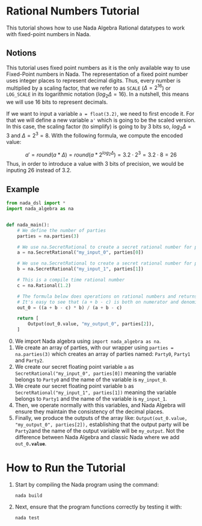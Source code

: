 # Rational Numbers Tutorial

This tutorial shows how to use Nada Algebra Rational datatypes to work with fixed-point numbers in Nada.

## Notions

This tutorial uses fixed point numbers as it is the only available way to use Fixed-Point numbers in Nada. The representation of a fixed point number uses integer places to represent decimal digits. Thus, every number is multiplied by a scaling factor, that we refer to as `SCALE` ($\Delta = 2^{16}$) or `LOG_SCALE` in its logarithmic notation ($log_2\Delta = 16$). In a nutshell, this means we will use 16 bits to represent decimals. 

If we want to input a variable `a = float(3.2)`, we need to first encode it. For that we will define a new variable `a'` which is going to be the scaled version. In this case, the scaling factor (to simplify) is going to by 3 bits so, $log_2\Delta = 3$ and $\Delta = 2^3 = 8$. With the following formula, we compute the encoded value:

$$
a' = round(a * \Delta) = round(a * 2^{log_2\Delta}) = 3.2 \cdot 2^3 = 3.2 \cdot 8 = 26
$$
Thus, in order to introduce a value with 3 bits of precision, we would be inputing 26 instead of 3.2.



## Example 

```python
from nada_dsl import *
import nada_algebra as na


def nada_main():
    # We define the number of parties
    parties = na.parties(3)

    # We use na.SecretRational to create a secret rational number for party 0
    a = na.SecretRational("my_input_0", parties[0]) 

    # We use na.SecretRational to create a secret rational number for party 1
    b = na.SecretRational("my_input_1", parties[1]) 

    # This is a compile time rational number
    c = na.Rational(1.2) 

    # The formula below does operations on rational numbers and returns a rational number
    # It's easy to see that (a + b - c) is both on numerator and denominator, so the end result is b
    out_0 = ((a + b - c) * b) / (a + b - c) 

    return [
        Output(out_0.value, "my_output_0", parties[2]),
    ]


```

0. We import Nada algebra using `import nada_algebra as na`.
1. We create an array of parties, with our wrapper using `parties = na.parties(3)` which creates an array of parties named: `Party0`, `Party1` and `Party2`.
2. We create our secret floating point variable `a` as `SecretRational("my_input_0", parties[0])` meaning the variable belongs to `Party0` and the name of the variable is `my_input_0`.
3. We create our secret floating point variable `b` as `SecretRational("my_input_1", parties[1])` meaning the variable belongs to `Party1` and the name of the variable is `my_input_1`.
4. Then, we operate normally with this variables, and Nada Algebra will ensure they maintain the consistency of the decimal places.
5. Finally, we produce the outputs of the array like:  `Output(out_0.value, "my_output_0", parties[2]),` establishing that the output party will be `Party2`and the name of the output variable will be `my_output`. Not the difference between Nada Algebra and classic Nada where we add `out_0`**`.value`**.

# How to Run the Tutorial

1. Start by compiling the Nada program using the command:
   ```
   nada build
   ```

2. Next, ensure that the program functions correctly by testing it with:
   ```
   nada test
   ```